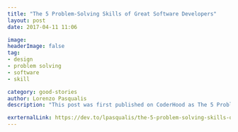 ```yaml
---
title: "The 5 Problem-Solving Skills of Great Software Developers"
layout: post
date: 2017-04-11 11:06

image: 
headerImage: false
tag:
- design
- problem solving
- software
- skill

category: good-stories
author: Lorenzo Pasqualis
description: "This post was first published on CoderHood as The 5 Problem-Solving Skills of Great Software Developers. CoderHood is a blog dedicated to the human dimension of software engineering."

exrternalLink: https://dev.to/lpasqualis/the-5-problem-solving-skills-of-great-software-developers-4e6
---
```


